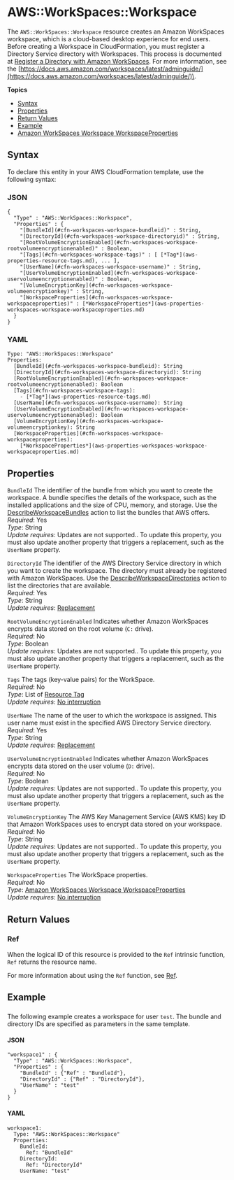# AWS::WorkSpaces::Workspace<a name="aws-resource-workspaces-workspace"></a>

The `AWS::WorkSpaces::Workspace` resource creates an Amazon WorkSpaces workspace, which is a cloud\-based desktop experience for end users\. Before creating a Workspace in CloudFormation, you must register a Directory Service directory with Workspaces\. This process is documented at [Register a Directory with Amazon WorkSpaces](https://docs.aws.amazon.com/workspaces/latest/adminguide/register-deregister-directory.html)\. For more information, see the [https://docs.aws.amazon.com/workspaces/latest/adminguide/](https://docs.aws.amazon.com/workspaces/latest/adminguide/)\. 

**Topics**
+ [Syntax](#aws-resource-workspaces-workspace-syntax)
+ [Properties](#w13ab1c21c10d240c13b9)
+ [Return Values](#w13ab1c21c10d240c13c11)
+ [Example](#w13ab1c21c10d240c13c13)
+ [Amazon WorkSpaces Workspace WorkspaceProperties](aws-properties-workspaces-workspace-workspaceproperties.md)

## Syntax<a name="aws-resource-workspaces-workspace-syntax"></a>

To declare this entity in your AWS CloudFormation template, use the following syntax:

### JSON<a name="aws-resource-workspaces-workspace-syntax.json"></a>

```
{
  "Type" : "AWS::WorkSpaces::Workspace",
  "Properties" : {
    "[BundleId](#cfn-workspaces-workspace-bundleid)" : String,
    "[DirectoryId](#cfn-workspaces-workspace-directoryid)" : String,
    "[RootVolumeEncryptionEnabled](#cfn-workspaces-workspace-rootvolumeencryptionenabled)" : Boolean,
    "[Tags](#cfn-workspaces-workspace-tags)" : [ [*Tag*](aws-properties-resource-tags.md), ... ],
    "[UserName](#cfn-workspaces-workspace-username)" : String,
    "[UserVolumeEncryptionEnabled](#cfn-workspaces-workspace-uservolumeencryptionenabled)" : Boolean,
    "[VolumeEncryptionKey](#cfn-workspaces-workspace-volumeencryptionkey)" : String,
    "[WorkspaceProperties](#cfn-workspaces-workspace-workspaceproperties)" : [*WorkspaceProperties*](aws-properties-workspaces-workspace-workspaceproperties.md)
  }
}
```

### YAML<a name="aws-resource-workspaces-workspace-syntax.yaml"></a>

```
Type: "AWS::WorkSpaces::Workspace"
Properties: 
  [BundleId](#cfn-workspaces-workspace-bundleid): String
  [DirectoryId](#cfn-workspaces-workspace-directoryid): String
  [RootVolumeEncryptionEnabled](#cfn-workspaces-workspace-rootvolumeencryptionenabled): Boolean
  [Tags](#cfn-workspaces-workspace-tags):
    - [*Tag*](aws-properties-resource-tags.md)
  [UserName](#cfn-workspaces-workspace-username): String
  [UserVolumeEncryptionEnabled](#cfn-workspaces-workspace-uservolumeencryptionenabled): Boolean
  [VolumeEncryptionKey](#cfn-workspaces-workspace-volumeencryptionkey): String
  [WorkspaceProperties](#cfn-workspaces-workspace-workspaceproperties): 
    [*WorkspaceProperties*](aws-properties-workspaces-workspace-workspaceproperties.md)
```

## Properties<a name="w13ab1c21c10d240c13b9"></a>

`BundleId`  <a name="cfn-workspaces-workspace-bundleid"></a>
The identifier of the bundle from which you want to create the workspace\. A bundle specifies the details of the workspace, such as the installed applications and the size of CPU, memory, and storage\. Use the [DescribeWorkspaceBundles](https://docs.aws.amazon.com/workspaces/latest/devguide/API_DescribeWorkspaceBundles.html) action to list the bundles that AWS offers\.  
*Required*: Yes  
*Type*: String  
*Update requires*: Updates are not supported\.\. To update this property, you must also update another property that triggers a replacement, such as the `UserName` property\.

`DirectoryId`  <a name="cfn-workspaces-workspace-directoryid"></a>
The identifier of the AWS Directory Service directory in which you want to create the workspace\. The directory must already be registered with Amazon WorkSpaces\. Use the [DescribeWorkspaceDirectories](https://docs.aws.amazon.com/workspaces/latest/devguide/API_DescribeWorkspaceDirectories.html) action to list the directories that are available\.  
*Required*: Yes  
*Type*: String  
*Update requires*: [Replacement](using-cfn-updating-stacks-update-behaviors.md#update-replacement)

`RootVolumeEncryptionEnabled`  <a name="cfn-workspaces-workspace-rootvolumeencryptionenabled"></a>
Indicates whether Amazon WorkSpaces encrypts data stored on the root volume \(`C:` drive\)\.  
*Required*: No  
*Type*: Boolean  
*Update requires*: Updates are not supported\.\. To update this property, you must also update another property that triggers a replacement, such as the `UserName` property\.

`Tags`  <a name="cfn-workspaces-workspace-tags"></a>
The tags \(key\-value pairs\) for the WorkSpace\.  
 *Required*: No  
 *Type*: List of [Resource Tag](aws-properties-resource-tags.md)  
 *Update requires*: [No interruption](using-cfn-updating-stacks-update-behaviors.md#update-no-interrupt) 

`UserName`  <a name="cfn-workspaces-workspace-username"></a>
The name of the user to which the workspace is assigned\. This user name must exist in the specified AWS Directory Service directory\.  
*Required*: Yes  
*Type*: String  
*Update requires*: [Replacement](using-cfn-updating-stacks-update-behaviors.md#update-replacement)

`UserVolumeEncryptionEnabled`  <a name="cfn-workspaces-workspace-uservolumeencryptionenabled"></a>
Indicates whether Amazon WorkSpaces encrypts data stored on the user volume \(`D:` drive\)\.  
*Required*: No  
*Type*: Boolean  
*Update requires*: Updates are not supported\.\. To update this property, you must also update another property that triggers a replacement, such as the `UserName` property\.

`VolumeEncryptionKey`  <a name="cfn-workspaces-workspace-volumeencryptionkey"></a>
The AWS Key Management Service \(AWS KMS\) key ID that Amazon WorkSpaces uses to encrypt data stored on your workspace\.  
*Required*: No  
*Type*: String  
*Update requires*: Updates are not supported\.\. To update this property, you must also update another property that triggers a replacement, such as the `UserName` property\.

`WorkspaceProperties`  <a name="cfn-workspaces-workspace-workspaceproperties"></a>
The WorkSpace properties\.  
*Required*: No  
*Type*: [Amazon WorkSpaces Workspace WorkspaceProperties](aws-properties-workspaces-workspace-workspaceproperties.md)  
*Update requires*: [No interruption](using-cfn-updating-stacks-update-behaviors.md#update-no-interrupt)

## Return Values<a name="w13ab1c21c10d240c13c11"></a>

### Ref<a name="w13ab1c21c10d240c13c11b2"></a>

When the logical ID of this resource is provided to the `Ref` intrinsic function, `Ref` returns the resource name\.

For more information about using the `Ref` function, see [Ref](intrinsic-function-reference-ref.md)\.

## Example<a name="w13ab1c21c10d240c13c13"></a>

### <a name="w13ab1c21c10d240c13c13b2"></a>

The following example creates a workspace for user `test`\. The bundle and directory IDs are specified as parameters in the same template\.

#### JSON<a name="aws-resource-workspaces-workspace-example.json"></a>

```
"workspace1" : {
  "Type" : "AWS::WorkSpaces::Workspace",
  "Properties" : {
    "BundleId" : {"Ref" : "BundleId"},
    "DirectoryId" : {"Ref" : "DirectoryId"},
    "UserName" : "test"
  }
}
```

#### YAML<a name="aws-resource-workspaces-workspace-example.yaml"></a>

```
workspace1: 
  Type: "AWS::WorkSpaces::Workspace"
  Properties: 
    BundleId: 
      Ref: "BundleId"
    DirectoryId: 
      Ref: "DirectoryId"
    UserName: "test"
```
